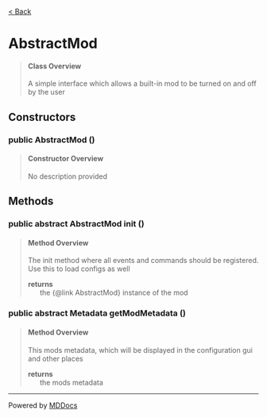 [< Back](README.md)
# AbstractMod #
>#### Class Overview ####
>A simple interface which allows a built-in mod
 to be turned on and off by the user
## Constructors ##
### public AbstractMod () ###
>#### Constructor Overview ####
>No description provided
>
## Methods ##
### public abstract AbstractMod init () ###
>#### Method Overview ####
>The init method where all events and commands should
 be registered. Use this to load configs as well
>
>**returns**<br />
>&nbsp;&nbsp;&nbsp;&nbsp;&nbsp;&nbsp;the {@link AbstractMod} instance of the mod
>
### public abstract Metadata getModMetadata () ###
>#### Method Overview ####
>This mods metadata, which will be displayed in the
 configuration gui and other places
>
>**returns**<br />
>&nbsp;&nbsp;&nbsp;&nbsp;&nbsp;&nbsp;the mods metadata
>

---
Powered by [MDDocs](https://github.com/VRCube/MDDocs)